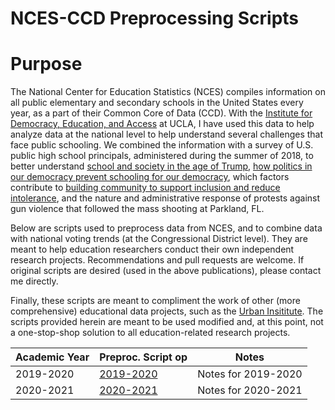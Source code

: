 
NCES-CCD Preprocessing Scripts
===============

# Purpose

The National Center for Education Statistics (NCES) compiles information on all public elementary and secondary schools in the United States every year, as a part of their Common Core of Data (CCD). With the [Institute for Democracy, Education, and Access](https://idea.gseis.ucla.edu/) at UCLA, I have used this data to help analyze data at the national level to help understand several challenges that face public schooling. We combined the information with a survey of U.S. public high school principals, administered during the summer of 2018, to better understand [school and society in the age of Trump](https://idea.gseis.ucla.edu/publications/school-and-society-in-age-of-trump), [how politics in our democracy prevent schooling for our democracy](https://democracyeducationjournal.org/home/vol29/iss2/3/), which factors contribute to [building community to support inclusion and reduce intolerance](https://idea.gseis.ucla.edu/publications/building-community), and the nature and administrative response of protests against gun violence that followed the mass shooting at Parkland, FL. 

Below are scripts used to preprocess data from NCES, and to combine data with national voting trends (at the Congressional District level). They are meant to help education researchers conduct their own independent research projects. Recommendations and pull requests are welcome. If original scripts are desired (used in the above publications), please contact me directly. 

Finally, these scripts are meant to compliment the work of other (more comprehensive) educational data projects, such as the [Urban Insititute](https://educationdata.urban.org/data-explorer). The scripts provided herein are meant to be used modified and, at this point, not a one-stop-shop solution to all education-related research projects. 

| Academic Year | Preproc. Script op| Notes |
| ------- | -------------- | ------------- | 
| 2019-2020 | [2019-2020](https://youtu.be/cclUd_HoRlo) | Notes for 2019-2020 |
| 2020-2021 | [2020-2021](https://www.youtube.com/watch?v=zYYBtxHWE0A) | Notes for 2020-2021

